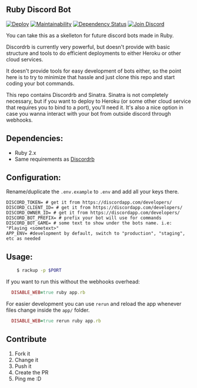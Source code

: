 Ruby Discord Bot
--

[![Deploy](https://www.herokucdn.com/deploy/button.svg)](https://heroku.com/deploy?template=https://github.com/elfenars/ruby-discord-bot/tree/master)
[![Maintainability](https://api.codeclimate.com/v1/badges/5ebae31dbb5232744a4b/maintainability)](https://codeclimate.com/github/elfenars/ruby-discord-bot/maintainability)
[![Dependency Status](https://gemnasium.com/badges/github.com/elfenars/ruby-discord-bot.svg)](https://gemnasium.com/github.com/elfenars/ruby-discord-bot)
[![Join Discord](https://img.shields.io/badge/discord-join-7289DA.svg)](https://discord.gg/p8nnyNh)

You can take this as a skelleton for future discord bots made in Ruby.

Discordrb is currently very powerful, but doesn't provide with basic structure and tools to do efficient deployments to either Heroku or other cloud services.

It doesn't provide tools for easy development of bots either, so the point here is to try to minimize that hassle and just clone this repo and start coding your bot commands.

This repo contains Discordrb and Sinatra. Sinatra is not completely necessary, but if you want to deploy to Heroku (or some other cloud service that requires you to bind to a port), you'll need it. It's also a nice option in case you wanna interact with your bot from outside discord through webhooks.

## Dependencies:

  * Ruby 2.x
  * Same requirements as [Discordrb](https://github.com/meew0/discordrb)

## Configuration:

Rename/duplicate the `.env.example` to `.env` and add all your keys there.

```
DISCORD_TOKEN= # get it from https://discordapp.com/developers/
DISCORD_CLIENT_ID= # get it from https://discordapp.com/developers/
DISCORD_OWNER_ID= # get it from https://discordapp.com/developers/
DISCORD_BOT_PREFIX= # prefix your bot will use for commands
DISCORD_BOT_GAME= # some text to show under the bots name. i.e: "Playing <sometext>"
APP_ENV= #development by default, switch to "production", "staging", etc as needed

```

## Usage:

```bash
    $ rackup -p $PORT
```

If you want to run this without the webhooks overhead:

```ruby
  DISABLE_WEB=true ruby app.rb
```

For easier development you can use `rerun` and reload the app whenever files change inside the `app/` folder.

```ruby
  DISABLE_WEB=true rerun ruby app.rb
```

## Contribute

1. Fork it
2. Change it
3. Push it
4. Create the PR
5. Ping me :D


